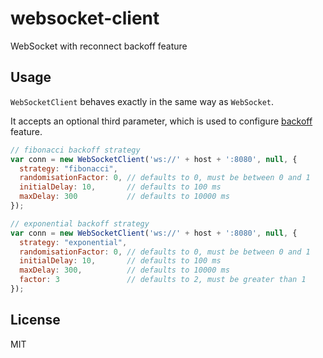 # websocket-client

WebSocket with reconnect backoff feature

## Usage

`WebSocketClient` behaves exactly in the same way as `WebSocket`.

It accepts an optional third parameter, which is used to configure
[backoff](https://github.com/MathieuTurcotte/node-backoff) feature.

```javascript
// fibonacci backoff strategy
var conn = new WebSocketClient('ws://' + host + ':8080', null, {
  strategy: "fibonacci",
  randomisationFactor: 0, // defaults to 0, must be between 0 and 1
  initialDelay: 10,       // defaults to 100 ms
  maxDelay: 300           // defaults to 10000 ms
});
```

```javascript
// exponential backoff strategy
var conn = new WebSocketClient('ws://' + host + ':8080', null, {
  strategy: "exponential",
  randomisationFactor: 0, // defaults to 0, must be between 0 and 1
  initialDelay: 10,       // defaults to 100 ms
  maxDelay: 300,          // defaults to 10000 ms
  factor: 3               // defaults to 2, must be greater than 1
});
```

## License

MIT
